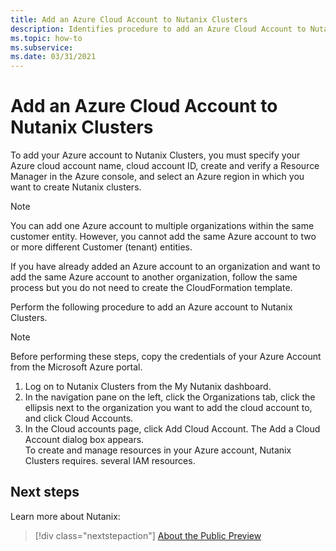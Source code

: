 ```yaml
---
title: Add an Azure Cloud Account to Nutanix Clusters
description: Identifies procedure to add an Azure Cloud Account to Nutanix Clusters
ms.topic: how-to
ms.subservice: 
ms.date: 03/31/2021
---
```


# Add an Azure Cloud Account to Nutanix Clusters

To add your Azure account to Nutanix Clusters, you must specify your Azure cloud account name, cloud account ID, create and verify a Resource Manager in the Azure console, and select an Azure region in which you want to create Nutanix clusters.

> [!NOTE]
> You can add one Azure account to multiple organizations within the same customer entity. However, you cannot add the same Azure account to two or more different Customer (tenant) entities.  

If you have already added an Azure account to an organization and want to add the same Azure account to another organization, follow the same process but you do not need to create the CloudFormation template.

Perform the following procedure to add an Azure account to Nutanix Clusters.
> [!NOTE]
> Before performing these steps, copy the credentials of your Azure Account from the Microsoft Azure portal.

1. Log on to Nutanix Clusters from the My Nutanix dashboard.
1. In the navigation pane on the left, click the Organizations tab, click the ellipsis next to the organization you want to add the cloud account to, and click Cloud Accounts.
1. In the Cloud accounts page, click Add Cloud Account. The Add a Cloud Account dialog box appears.  
To create and manage resources in your Azure account, Nutanix Clusters requires.
several IAM resources.

## Next steps

Learn more about Nutanix:

> [!div class="nextstepaction"]
> [About the Public Preview](about-the-public-preview.md)
